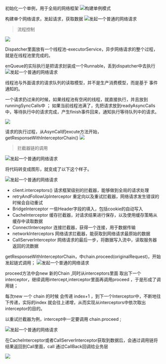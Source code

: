 初始化一个单例，用于全局的网络框架
![构建单例模式](http://test.chenyoyo.cn/wp-content/uploads/2017/03/WechatIMG6.jpeg)

构建单个网络请求，发起请求，获取数据
![发起一个普通的网络请求](http://test.chenyoyo.cn/wp-content/uploads/2017/03/WechatIMG18.jpeg)

>流程控制

![](http://test.chenyoyo.cn/wp-content/uploads/2017/03/OkHttp流程控制.png)

Dispatcher里面放有一个线程池-executorService，异步网络请求的整个过程，就是在线程池里完成的。

enQueue的实际执行是把请求封装成一个Runnable，丢到dispatcher中去执行
![发起一个普通的网络请求](http://test.chenyoyo.cn/wp-content/uploads/2017/03/WechatIMG1.jpeg)

线程池与外面请求的请求队列的读取模型，并不是生产消费模型，而是基于 事件通知的。

一个请求扔过来的时候，如果线程池有空闲的线程，就直接执行，并且放到runningSyncCalls中 ；
如果当前线程池满了，先把请求放到readyAsyncCalls中，等待执行中的请求完成，产生finish事件回来，通知执行等待队列中的请求。

![](http://test.chenyoyo.cn/wp-content/uploads/2017/03/dispacher执行call.png)

请求的执行过程，从AsynCall的excute方法开始，getResponseWithInterceptorChain() 
![](http://test.chenyoyo.cn/wp-content/uploads/2017/03/execute.png)


>拦截器链的调用


![发起一个普通的网络请求](http://test.chenyoyo.cn/wp-content/uploads/2017/03/WechatIMG2.jpeg)

将代码转变成图形，就变成了以下这个样子。

![发起一个普通的网络请求](http://test.chenyoyo.cn/wp-content/uploads/2017/03/拦截器的调用顺序.png)

* client.interceptors() 请求框架级别的拦截器，能够做到全局的请求处理
* retryAndFollowUpInterceptor 重定向以及重试拦截器，网络请求发生错误的时候会自动重试
* BridgeInterceptor 一些Header字段的填入，包括cookie的自动写入
* CacheInterceptor 缓存拦截器，对请求结果进行保存，以及使用缓存策略从缓存中读取数据
* ConnectInterceptor 连接拦截器，获得一个连接，用于数据传输
* networkInterceptors 网络请求拦截器，能获取到网络请求最原始的数据
* CallServerInterceptor 网络请求的最后一步，将数据写入流中，读取服务器返回的流数据

getResponseWithInterceptorChain，中chain.proceed(originalRequest)，开始发起链式调用；
![发起一个普通的网络请求](http://test.chenyoyo.cn/wp-content/uploads/2017/03/interceptor.jpeg)

proceed方法中会new 新的Chain ,同时从interceptors里面 取出下一个 interceptor，继续调用intercept,interceptor里面再调用proceed ，于是形成了调用链； 

每次new 一个 chain 的时候 会传递 index+1 ，到下一个Interceptor中，不断地往下传递，实际的index 就会往上递增，从而实现从interceptors中依次取出interceptor的目的。

以重试拦截器为例，intercept中一定要调用 chain.proceed ;

![发起一个普通的网络请求](http://test.chenyoyo.cn/wp-content/uploads/2017/03/WechatIMG11.jpeg)

在CacheInterceptor或者CallServerInterceptor获取到数据后，会通过调用链将结果返回到Call里面，call 通过CallBack回调给业务层

![](http://test.chenyoyo.cn/wp-content/uploads/2017/03/请求结果的回调.png)
